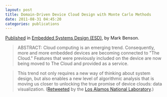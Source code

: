 ```yaml
---
layout: post
title: Domain-Driven Device Cloud Design with Monte Carlo Methods
date: 2011-08-31 04:45:20
categories: publications
---
```


[Published](http://www.eetimes.com/design/embedded/4219527/Using-Monte-Carlo-methods-to-design-domain-driven-device-clouds) in [Embedded Systems Design (ESD)](http://www.eetimes.com/design/embedded), by Mark Benson. 

> ABSTRACT: Cloud computing is an emerging trend. Consequently, more and more embedded devices are becoming connected to "The Cloud." Features that were previously included on the device are now being moved to The Cloud and provided as a service. 

> This trend not only requires a new way of thinking about system design, but also enables a new level of algorithmic analysis that is moving us closer to unlocking the true promise of device clouds: data visualization.  ([Retweeted](https://twitter.com/#!/LosAlamosNatLab/status/109310874317107200) by the [Los Alamos National Laboratory](http://www.lanl.gov/).)

